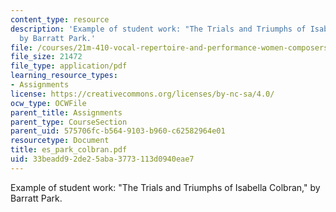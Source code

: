 ```yaml
---
content_type: resource
description: 'Example of student work: "The Trials and Triumphs of Isabella Colbran,"
  by Barratt Park.'
file: /courses/21m-410-vocal-repertoire-and-performance-women-composers-spring-2007/33beadd92de25aba3773113d0940eae7_es_park_colbran.pdf
file_size: 21472
file_type: application/pdf
learning_resource_types:
- Assignments
license: https://creativecommons.org/licenses/by-nc-sa/4.0/
ocw_type: OCWFile
parent_title: Assignments
parent_type: CourseSection
parent_uid: 575706fc-b564-9103-b960-c62582964e01
resourcetype: Document
title: es_park_colbran.pdf
uid: 33beadd9-2de2-5aba-3773-113d0940eae7
---
```

Example of student work: "The Trials and Triumphs of Isabella Colbran," by Barratt Park.